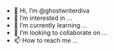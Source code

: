 - 👋 Hi, I’m @ghostwriterdiva
- 👀 I’m interested in ...
- 🌱 I’m currently learning ...
- 💞️ I’m looking to collaborate on ...
- 📫 How to reach me ...

<!---
ghostwriterdiva/ghostwriterdiva is a ✨ special ✨ repository because its `README.md` (this file) appears on your GitHub profile.
You can click the Preview link to take a look at your changes.
--->
